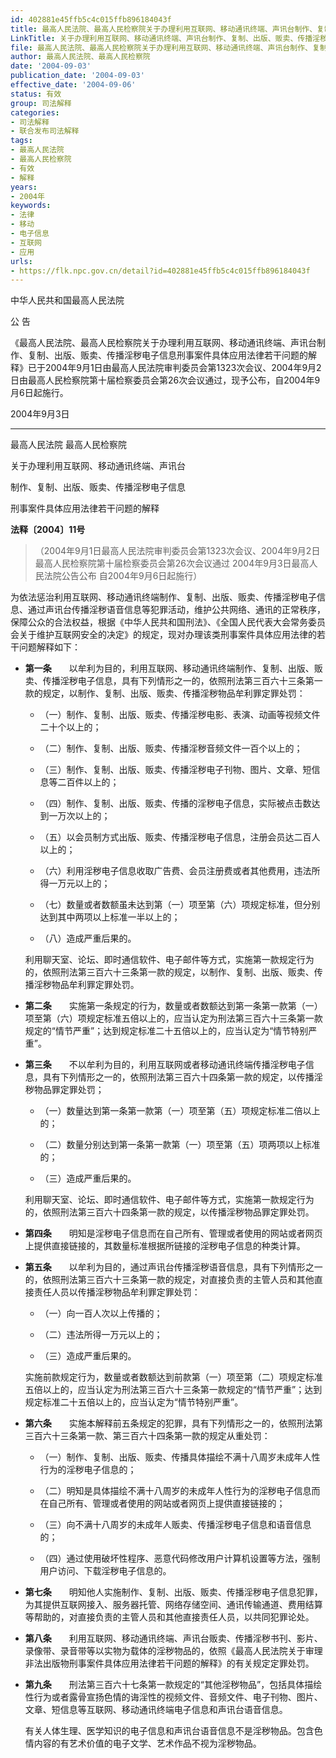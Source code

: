 ```yaml
---
id: 402881e45ffb5c4c015ffb896184043f
title: 最高人民法院、最高人民检察院关于办理利用互联网、移动通讯终端、声讯台制作、复制、出版、贩卖、传播淫秽电子信息刑事案件具体应用法律若干问题的解释
LinkTitle: 关于办理利用互联网、移动通讯终端、声讯台制作、复制、出版、贩卖、传播淫秽电子信息刑事案件具体应用法律若干问题的解释
file: 最高人民法院、最高人民检察院关于办理利用互联网、移动通讯终端、声讯台制作、复制、出版、贩卖、传播淫秽电子信息刑事案件具体应用法律若干问题的解_402881e45ffb5c4c015ffb896184043f.docx
author: 最高人民法院、最高人民检察院
date: '2004-09-03'
publication_date: '2004-09-03'
effective_date: '2004-09-06'
status: 有效
group: 司法解释
categories:
- 司法解释
- 联合发布司法解释
tags:
- 最高人民法院
- 最高人民检察院
- 有效
- 解释
years:
- 2004年
keywords:
- 法律
- 移动
- 电子信息
- 互联网
- 应用
urls:
- https://flk.npc.gov.cn/detail?id=402881e45ffb5c4c015ffb896184043f
---
```


中华人民共和国最高人民法院

公 告

《最高人民法院、最高人民检察院关于办理利用互联网、移动通讯终端、声讯台制作、复制、出版、贩卖、传播淫秽电子信息刑事案件具体应用法律若干问题的解释》已于2004年9月1日由最高人民法院审判委员会第1323次会议、2004年9月2日由最高人民检察院第十届检察委员会第26次会议通过，现予公布，自2004年9月6日起施行。

2004年9月3日

---

最高人民法院 最高人民检察院

关于办理利用互联网、移动通讯终端、声讯台

制作、复制、出版、贩卖、传播淫秽电子信息

刑事案件具体应用法律若干问题的解释

**法释〔2004〕11号**

> （2004年9月1日最高人民法院审判委员会第1323次会议、2004年9月2日最高人民检察院第十届检察委员会第26次会议通过 2004年9月3日最高人民法院公告公布 自2004年9月6日起施行）

为依法惩治利用互联网、移动通讯终端制作、复制、出版、贩卖、传播淫秽电子信息、通过声讯台传播淫秽语音信息等犯罪活动，维护公共网络、通讯的正常秩序，保障公众的合法权益，根据《中华人民共和国刑法》、《全国人民代表大会常务委员会关于维护互联网安全的决定》的规定，现对办理该类刑事案件具体应用法律的若干问题解释如下：

- **第一条**　　以牟利为目的，利用互联网、移动通讯终端制作、复制、出版、贩卖、传播淫秽电子信息，具有下列情形之一的，依照刑法第三百六十三条第一款的规定，以制作、复制、出版、贩卖、传播淫秽物品牟利罪定罪处罚：

  - （一）制作、复制、出版、贩卖、传播淫秽电影、表演、动画等视频文件二十个以上的；

  - （二）制作、复制、出版、贩卖、传播淫秽音频文件一百个以上的；

  - （三）制作、复制、出版、贩卖、传播淫秽电子刊物、图片、文章、短信息等二百件以上的；

  - （四）制作、复制、出版、贩卖、传播的淫秽电子信息，实际被点击数达到一万次以上的；

  - （五）以会员制方式出版、贩卖、传播淫秽电子信息，注册会员达二百人以上的；

  - （六）利用淫秽电子信息收取广告费、会员注册费或者其他费用，违法所得一万元以上的；

  - （七）数量或者数额虽未达到第（一）项至第（六）项规定标准，但分别达到其中两项以上标准一半以上的；

  - （八）造成严重后果的。

  利用聊天室、论坛、即时通信软件、电子邮件等方式，实施第一款规定行为的，依照刑法第三百六十三条第一款的规定，以制作、复制、出版、贩卖、传播淫秽物品牟利罪定罪处罚。

- **第二条**　　实施第一条规定的行为，数量或者数额达到第一条第一款第（一）项至第（六）项规定标准五倍以上的，应当认定为刑法第三百六十三条第一款规定的“情节严重”；达到规定标准二十五倍以上的，应当认定为“情节特别严重”。

- **第三条**　　不以牟利为目的，利用互联网或者移动通讯终端传播淫秽电子信息，具有下列情形之一的，依照刑法第三百六十四条第一款的规定，以传播淫秽物品罪定罪处罚；

  - （一）数量达到第一条第一款第（一）项至第（五）项规定标准二倍以上的；

  - （二）数量分别达到第一条第一款第（一）项至第（五）项两项以上标准的；

  - （三）造成严重后果的。

  利用聊天室、论坛、即时通信软件、电子邮件等方式，实施第一款规定行为的，依照刑法第三百六十四条第一款的规定，以传播淫秽物品罪定罪处罚。

- **第四条**　　明知是淫秽电子信息而在自己所有、管理或者使用的网站或者网页上提供直接链接的，其数量标准根据所链接的淫秽电子信息的种类计算。

- **第五条**　　以牟利为目的，通过声讯台传播淫秽语音信息，具有下列情形之一的，依照刑法第三百六十三条第一款的规定，对直接负责的主管人员和其他直接责任人员以传播淫秽物品牟利罪定罪处罚：

  - （一）向一百人次以上传播的；

  - （二）违法所得一万元以上的；

  - （三）造成严重后果的。

  实施前款规定行为，数量或者数额达到前款第（一）项至第（二）项规定标准五倍以上的，应当认定为刑法第三百六十三条第一款规定的“情节严重”；达到规定标准二十五倍以上的，应当认定为“情节特别严重”。

- **第六条**　　实施本解释前五条规定的犯罪，具有下列情形之一的，依照刑法第三百六十三条第一款、第三百六十四条第一款的规定从重处罚：

  - （一）制作、复制、出版、贩卖、传播具体描绘不满十八周岁未成年人性行为的淫秽电子信息的；

  - （二）明知是具体描绘不满十八周岁的未成年人性行为的淫秽电子信息而在自己所有、管理或者使用的网站或者网页上提供直接链接的；

  - （三）向不满十八周岁的未成年人贩卖、传播淫秽电子信息和语音信息的；

  - （四）通过使用破坏性程序、恶意代码修改用户计算机设置等方法，强制用户访问、下载淫秽电子信息的。

- **第七条**　　明知他人实施制作、复制、出版、贩卖、传播淫秽电子信息犯罪，为其提供互联网接入、服务器托管、网络存储空间、通讯传输通道、费用结算等帮助的，对直接负责的主管人员和其他直接责任人员，以共同犯罪论处。

- **第八条**　　利用互联网、移动通讯终端、声讯台贩卖、传播淫秽书刊、影片、录像带、录音带等以实物为载体的淫秽物品的，依照《最高人民法院关于审理非法出版物刑事案件具体应用法律若干问题的解释》的有关规定定罪处罚。

- **第九条**　　刑法第三百六十七条第一款规定的“其他淫秽物品”，包括具体描绘性行为或者露骨宣扬色情的诲淫性的视频文件、音频文件、电子刊物、图片、文章、短信息等互联网、移动通讯终端电子信息和声讯台语音信息。

  有关人体生理、医学知识的电子信息和声讯台语音信息不是淫秽物品。包含色情内容的有艺术价值的电子文学、艺术作品不视为淫秽物品。
